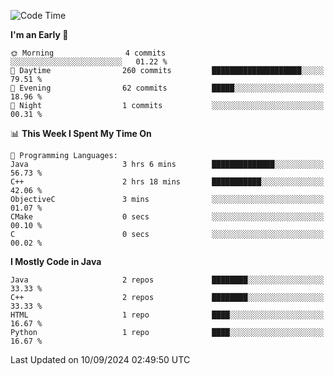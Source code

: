 <!--START_SECTION:waka-->
![Code Time](http://img.shields.io/badge/Code%20Time-5%20hrs%2030%20mins-blue)

**I'm an Early 🐤** 

```text
🌞 Morning                4 commits           ░░░░░░░░░░░░░░░░░░░░░░░░░   01.22 % 
🌆 Daytime                260 commits         ████████████████████░░░░░   79.51 % 
🌃 Evening                62 commits          █████░░░░░░░░░░░░░░░░░░░░   18.96 % 
🌙 Night                  1 commits           ░░░░░░░░░░░░░░░░░░░░░░░░░   00.31 % 
```


📊 **This Week I Spent My Time On** 

```text
💬 Programming Languages: 
Java                     3 hrs 6 mins        ██████████████░░░░░░░░░░░   56.73 % 
C++                      2 hrs 18 mins       ███████████░░░░░░░░░░░░░░   42.06 % 
ObjectiveC               3 mins              ░░░░░░░░░░░░░░░░░░░░░░░░░   01.07 % 
CMake                    0 secs              ░░░░░░░░░░░░░░░░░░░░░░░░░   00.10 % 
C                        0 secs              ░░░░░░░░░░░░░░░░░░░░░░░░░   00.02 % 
```

**I Mostly Code in Java** 

```text
Java                     2 repos             ████████░░░░░░░░░░░░░░░░░   33.33 % 
C++                      2 repos             ████████░░░░░░░░░░░░░░░░░   33.33 % 
HTML                     1 repo              ████░░░░░░░░░░░░░░░░░░░░░   16.67 % 
Python                   1 repo              ████░░░░░░░░░░░░░░░░░░░░░   16.67 % 
```




 Last Updated on 10/09/2024 02:49:50 UTC
<!--END_SECTION:waka-->
